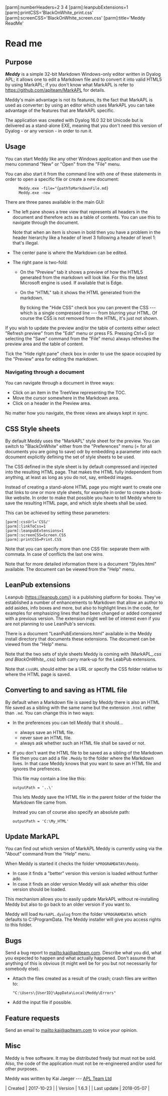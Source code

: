 [parm]:numberHeaders=2 3 4
[parm]:leanpubExtensions=1
[parm]:printCSS='BlackOnWhite_print.css'
[parm]:screenCSS='BlackOnWhite_screen.css'
[parm]:title='Meddy ReadMe'


Read me
=======


Purpose
-------

**_Meddy_** is a simple 32-bit Markdown Windows-only editor written in Dyalog APL; it allows one to edit a Markdown file and to convert it into valid HTML5 by using MarkAPL; if you don't know what MarkAPL is refer to <https://github.com/aplteam/MarkAPL> for details.

Meddy's main advantage is not its features, its the fact that MarkAPL is used as converter: by using an editor which uses MarkAPL you can take advantage of the features that are MarkAPL specific.

The application was created with Dyalog 16.0 32 bit Unicode but is delivered as a stand-alone EXE, meaning that you don't need this version of Dyalog - or any version - in order to run it.


Usage
-----

You can start Meddy like any other Windows application and then use the menu command "New" or "Open" from the "File" menu. 

You can also start it from the command line with one of these statements in order to open a specific file or create a new document:

~~~
      Meddy.exe -file="{pathToMarkdownFile.md}
      Meddy.exe -new
~~~

There are three panes available in the main GUI:

* The left pane shows a tree view that represents all headers in the document and therefore acts as a table of contents. You can use this to navigate through the document.

  Note that when an item is shown in bold then you have a problem in the header hierarchy like a header of level 3 following a header of level 1: that's illegal.
* The center pane is where the Markdown can be edited.
* The right pane is two-fold:
  * On the "Preview" tab it shows a preview of how the HTML5 generated from the markdown will look like. For this the latest Microsoft engine is used. If available that is Edge.
  * On the "HTML" tab it shows the HTML generated from the markdown.

    By ticking the "Hide CSS" check box you can prevent the CSS --- which is a single compressed line --- from blurring your HTML. Of course the CSS is not removed from the HTML, it's just not shown.
    
If you wish to update the preview and/or the table of contents either select "Refresh preview" from the "Edit" menu or press F5. Pressing Ctrl+S (or selecting the "Save" command from the "File" menu) always refreshes the preview area and the table of content.

Tick the "Hide right pane" check box in order to use the space occupied by the "Preview" area for editing the markdown.


### Navigating through a document

You can navigate through a document in three ways:

* Click on an item in the TreeView representing the TOC.
* Move the cursor somewhere in the Markdown area.
* Click on a header in the Preview area.

No matter how you navigate, the three views are always kept in sync.


CSS Style sheets
----------------

By default Meddy uses the "MarkAPL" style sheet for the preview. You can switch to "BlackOnWhite" either from the "Preferences" menu (= for all documents you are going to save) odr by embedding a parameter into each dcoument explicitly defining the set of style sheets to be used.

The CSS defined in the style sheet is by default compressed and injected into the resulting HTML page. That makes the HTML fully independent from anything, at least as long as you do not, say, embedd images.

Instead of creating a stand-alone HTML page you might want to create one that links to one or more style sheets, for example in order to create a book-like website. In order to make that possible you have to tell Meddy where to save the resulting HTML page, and which style sheets shall be used.

This can be achieved by setting these parameters:

~~~
[parm]:cssUrl='CSS/'
[parm]:linkToCss=1
[parm]:leanpubExtensions=1
[parm]:screenCSS=Screen.CSS
[parm]:printCSS=Print.CSS
~~~

Note that you can specify more than one CSS file: separate them with commata. In case of conflicts the last one wins.

Note that for more detailed information there is a document "Styles.html" available. The document can be viewed from the "Help" menu.


LeanPub extensions
------------------

Leanpub (<https://leanpub.com/>) is a publishing platform for books. They've established a number of enhancements to Markdown that allow an author to add asides, info boxes and more, but also to highlight lines in the code, for examples for emphasizing lines that had been changed or added compared with a previous version. The extension might well be of interest even if you are not planning to use LeanPub's services.

There is a document "LeanPubExtensions.html" available in the Meddy install directory that documents these extensions. The document can be viewed from the "Help" menu.

Note that the two sets of style sheets Meddy is coming with (MarkAPL_*.css and BlackOnWhite_*.css) both carry mark-up for the LeabPub extensions.

Note that `cssURL` should either be a URL or specify the CSS folder relative to where the HTML page is saved.


Converting to and saving as HTML file
-------------------------------------

By default when a Markdown file is saved by Meddy there is also an HTML file saved as a sibling with the same name but the extension `.html` rather than `.md`. You can change this in two ways:

* In the preferences you can tell Meddy that it should...
  * always save an HTML file.
  * never save an HTML file.
  * always ask whether such an HTML file shall be saved or not.
* If you don't want the HTML file to be saved as a sibling of the Markdown file then you can add a file `.Meddy` to the folder where the Markdown lives. In that case Meddy knows that you want to save an HTML file and ignores the prefrences.

  This file may contain a line like this:

  ~~~
  outputPath = '..\'
  ~~~ 

  This lets Meddy save the HTML file in the parent folder of the folder the Markdown file came from.

  Instead you can of course also specify an absolute path:

  ~~~
  outputPath = 'C:\My_HTML'
  ~~~


Update MarkAPL
-------------

You can find out  which version of MarkAPL Meddy is currently using via the "About" command from the "Help" menu.

When Meddy is started it checks the folder `%PROGRAMDATA%\Meddy`.

* In case it finds a "better" version this version is loaded without further ado.
* In case it finds an older version Meddy will ask whether this older version should be loaded.

This mechanism allows you to easily update MarkAPL without re-installing Meddy but also to go back to an older version if you want to.

Meddy will load `MarkAPL.dyalog` from the folder `%PROGRAMDATA%` which defaults to C:\ProgramData. The Meddy installer will give you access rights to this folder. 


Bugs
----

Send a bug report to <mailto:kai@aplteam.com>. Describe what you did, what you expected to happen and what actually happened. Don't assume that anything of this is obvious (it might well be for you but not necessarily for somebody else).

* Attach the files created as a result of the crash; crash files are written to:

  `"C:\Users\{UserID}\AppData\Local\Meddy\Errors"`
* Add the input file if possible.


Feature requests
---------------

Send an email to <mailto:kai@aplteam.com> to voice your opinion.


Misc
----

Meddy is free software. It may be distributed freely but must not be sold. Also, the code of the application must not be re-engineered and/or used for other purposes.

Meddy was written by Kai Jaeger --- [APL Team Ltd](https://aplteam/github.io)

| Created     | 2017-10-23 |
| Version     | 1.6.3      |
| Last update | 2018-05-07 |